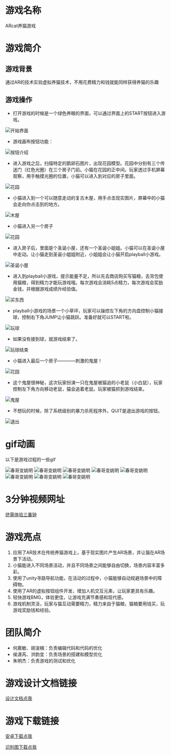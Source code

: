 # 游戏名称

ARcat养猫游戏

# 游戏简介

## 游戏背景

通过AR的技术实验虚拟养猫技术，不用花费精力和钱就能同样获得养猫的乐趣

## 游戏操作

* 打开游戏的时候是一个绿色养眼的界面，可以通过界面上的START按钮进入游戏。

![开始界面](image/description/1.png)

* 游戏画布按钮功能：

![按钮介绍](image/description/intro.png)

* 进入游戏之后，扫描特定的鹅卵石图片，出现花园模型。花园中分别有三个传送门（红色光圈）在三个房子门前。小猫在花园的正中间。玩家透过手机屏幕观察，用手触摸光圈的位置，小猫可以进入到对应的房子里面。

![花园](image/description/2.png)

* 小猫进入到一个可以随意走动的复古木屋，用手点击现实图片，屏幕中的小猫会走向你点击到的地方。

![木屋](image/description/3.png)

* 小猫进入另一个房子

![花园](image/description/4.png)

* 进入房子后，里面是个圣诞小屋，还有一个圣诞小姐姐。小猫可以在圣诞小屋中走动。让小猫走到圣诞小姐姐附近，小姐姐会让小猫开启playball小游戏。

![圣诞小屋](image/description/5.png)

* 进入到playball小游戏，提示能量不足，所以先去商店购买写猫粮，去背包使用猫粮，得到精力才能玩游戏哦。每次游戏会消耗5点精力，每次游戏会奖励金钱，并根据游戏成绩升经验值。

![买东西](image/description/6.png)

* playball小游戏的场景一个小草坪，玩家可以操控左下角的方向盘控制小猫接球，控制右下角JUMP让小猫跳跃。准备好就可以START啦。

![玩球](image/description/7.png)

* 如果没有接到球，就游戏结束了。

![玩球结束](image/description/8.png)

* 小猫进入最后一个房子————刺激的鬼屋！

![花园](image/description/9.png)

* 这个鬼屋很神秘，这次玩家扮演一只在鬼屋被猫追的小老鼠（小白鼠），玩家控制左下角方向移动老鼠，猫会追着老鼠。玩家被猫抓到游戏结束。

![鬼屋](image/description/10.png)

* 不想玩的时候，除了系统级别的暴力杀死程序外，QUIT是退出游戏的按钮。

![退出](image/description/1.png)

# gif动画

以下是游戏过程的一些gif

![春哥变姚明](image/gif/1.gif)
![春哥变姚明](image/gif/2.gif)
![春哥变姚明](image/gif/3.gif)
![春哥变姚明](image/gif/4.gif)
![春哥变姚明](image/gif/5.gif)
![春哥变姚明](image/gif/6.gif)
![春哥变姚明](image/gif/7.gif)
![春哥变姚明](image/gif/8.gif)


# 3分钟视频网址

[挤需体验三番钟](https://v.youku.com/v_show/id_XMzY5MzgyNTEwMA==.html?spm=a2h3j.8428770.3416059.1)

# 游戏亮点

1. 应用了AR技术在传统养猫游戏上，基于现实图片产生AR场景，并让猫在AR场景下活动。
2. 小猫能进入不同场景活动，并且不同场景之间能够自由切换，场景内容丰富多彩。
3. 使用了unity寻路导航功能，在活动的过程中，小猫能够自动规避场景中的障碍物。
4. 使用了AR的虚拟按钮组件开发，增加人机交互元素，让玩家更具有乐趣。
5. 轻快游戏BMG，体验更佳，让游戏充满节奏感和现代感。
6. 游戏机制灵活，玩家与猫互动需要精力，精力来自于猫粮，猫粮要用钱买，玩游戏奖励钱和经验。

# 团队简介

* 何嘉敏、胡浚楠：负责编辑代码和代码的优化
* 侯潇芮、洪韵宜：负责场景的搭建和模型优化
* 朱明杰：负责游戏的测试和优化

# 游戏设计文档链接

[设计文档点我](https://github.com/ARcatcat/ARcatcat.github.io/blob/master/%E6%B8%B8%E6%88%8F%E7%AD%96%E5%88%92%E6%96%87%E6%A1%A3.docx)


# 游戏下载链接

[安卓下载点我](https://pan.baidu.com/s/1KUbZ_j2VzMf0wE-jRxNbDg)

[识别图下载点我](https://github.com/ARcatcat/ARcatcat.github.io/blob/master/IMG_7244.JPG)

